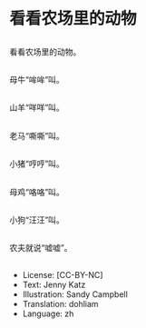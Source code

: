 # 看看农场里的动物

##
看看农场里的动物。

##
母牛“哞哞”叫。

##
山羊“咩咩”叫。

##
老马“嘶嘶”叫。

##
小猪“哼哼”叫。

##
母鸡“咯咯”叫。

##
小狗“汪汪”叫。

##
农夫就说“嘘嘘”。

##
* License: [CC-BY-NC]
* Text: Jenny Katz
* Illustration: Sandy Campbell
* Translation: dohliam
* Language: zh
